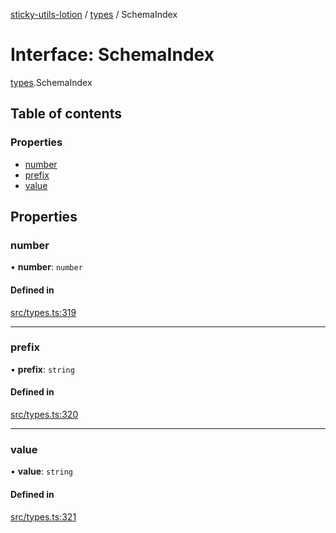 [sticky-utils-lotion](../README.md) / [types](../modules/types.md) / SchemaIndex

# Interface: SchemaIndex

[types](../modules/types.md).SchemaIndex

## Table of contents

### Properties

- [number](types.SchemaIndex.md#number)
- [prefix](types.SchemaIndex.md#prefix)
- [value](types.SchemaIndex.md#value)

## Properties

### number

• **number**: `number`

#### Defined in

[src/types.ts:319](https://github.com/sticky/sticky-utils-lotion/blob/6f81106/src/types.ts#L319)

___

### prefix

• **prefix**: `string`

#### Defined in

[src/types.ts:320](https://github.com/sticky/sticky-utils-lotion/blob/6f81106/src/types.ts#L320)

___

### value

• **value**: `string`

#### Defined in

[src/types.ts:321](https://github.com/sticky/sticky-utils-lotion/blob/6f81106/src/types.ts#L321)
